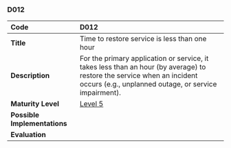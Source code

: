 ### D012

| **Code**           | **D012** |
| :--                | :--      |
| **Title**          | Time to restore service is less than one hour |
| **Description**    | For the primary application or service, it takes less than an hour (by average) to restore the service when an incident occurs (e.g., unplanned outage, or service impairment). |
| **Maturity Level** | [Level 5](/levels#level-5) |
| **Possible Implementations** | |
| **Evaluation**     | |
